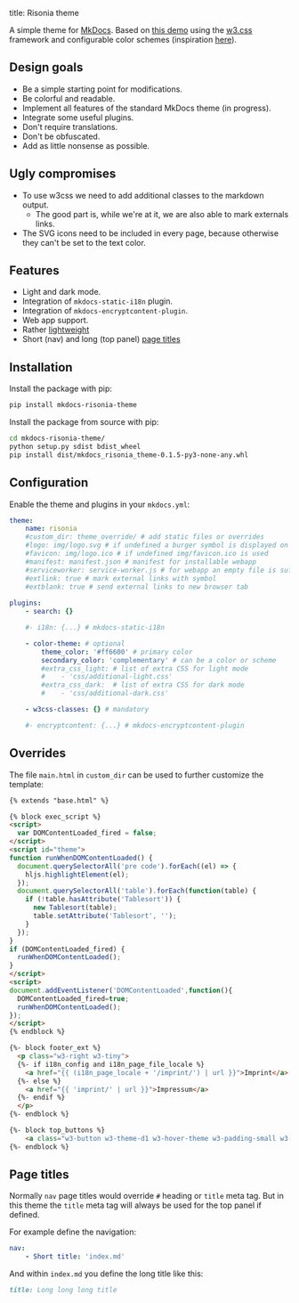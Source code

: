 title: Risonia theme

A simple theme for [MkDocs](https://www.mkdocs.org/). Based on [this demo](https://www.w3schools.com/w3css/tryw3css_examples_material.htm) 
using the [w3.css](https://www.w3schools.com/w3css/) framework and configurable color schemes
(inspiration [here](https://www.w3schools.com/colors/colors_schemes.asp)).

## Design goals

* Be a simple starting point for modifications.
* Be colorful and readable.
* Implement all features of the standard MkDocs theme (in progress).
* Integrate some useful plugins.
* Don't require translations.
* Don't be obfuscated.
* Add as little nonsense as possible.

## Ugly compromises

* To use w3css we need to add additional classes to the markdown output.
    * The good part is, while we're at it, we are also able to mark externals links.
* The SVG icons need to be included in every page, because otherwise they can't be set to the text color.

## Features

* Light and dark mode.
* Integration of `mkdocs-static-i18n` plugin.
* Integration of `mkdocs-encryptcontent-plugin`.
* Web app support.
* Rather [lightweight](mkdocs/#size-comparison)
* Short (nav) and long (top panel) [page titles](#page-titles)

## Installation

Install the package with pip:

```bash
pip install mkdocs-risonia-theme
```

Install the package from source with pip:

```bash
cd mkdocs-risonia-theme/
python setup.py sdist bdist_wheel
pip install dist/mkdocs_risonia_theme-0.1.5-py3-none-any.whl
```

## Configuration

Enable the theme and plugins in your `mkdocs.yml`:

```yaml
theme:
    name: risonia
    #custom_dir: theme_override/ # add static files or overrides
    #logo: img/logo.svg # if undefined a burger symbol is displayed on mobile devices
    #favicon: img/logo.ico # if undefined img/favicon.ico is used
    #manifest: manifest.json # manifest for installable webapp
    #serviceworker: service-worker.js # for webapp an empty file is sufficient
    #extlink: true # mark external links with symbol
    #extblank: true # send external links to new browser tab
    
plugins:
    - search: {}

    #- i18n: {...} # mkdocs-static-i18n

    - color-theme: # optional
        theme_color: '#ff6600' # primary color
        secondary_color: 'complementary' # can be a color or scheme
        #extra_css_light: # list of extra CSS for light mode
        #    - 'css/additional-light.css'
        #extra_css_dark:  # list of extra CSS for dark mode
        #    - 'css/additional-dark.css'

    - w3css-classes: {} # mandatory

    #- encryptcontent: {...} # mkdocs-encryptcontent-plugin
```


## Overrides

The file `main.html` in `custom_dir` can be used to further customize the template:

```html
{% extends "base.html" %}

{% block exec_script %}
<script>
  var DOMContentLoaded_fired = false;
</script>
<script id="theme">
function runWhenDOMContentLoaded() {
  document.querySelectorAll('pre code').forEach((el) => {
    hljs.highlightElement(el);
  });
  document.querySelectorAll('table').forEach(function(table) {
    if (!table.hasAttribute('Tablesort')) {
      new Tablesort(table);
      table.setAttribute('Tablesort', '');
    }
  });
}
if (DOMContentLoaded_fired) {
  runWhenDOMContentLoaded();
}
</script>
<script>
document.addEventListener('DOMContentLoaded',function(){
  DOMContentLoaded_fired=true;
  runWhenDOMContentLoaded();
});
</script>
{% endblock %}

{%- block footer_ext %}
  <p class="w3-right w3-tiny">
  {%- if i18n_config and i18n_page_file_locale %}
    <a href="{{ (i18n_page_locale + '/imprint/') | url }}">Imprint</a>
  {%- else %}
    <a href="{{ 'imprint/' | url }}">Impressum</a>
  {%- endif %}
  </p>
{%- endblock %}

{%- block top_buttons %}
    <a class="w3-button w3-theme-d1 w3-hover-theme w3-padding-small w3-right no-print" href="{{ config.repo_url }}" target="_blank">&lt;/&gt;</a> 
{%- endblock %}
```

## Page titles

Normally `nav` page titles would override `#` heading or `title` meta tag.
But in this theme the `title` meta tag will always be used for the top panel if defined.

For example define the navigation:

```yaml
nav:
    - Short title: 'index.md'
```

And within `index.md` you define the long title like this:

```markdown
title: Long long long title
```